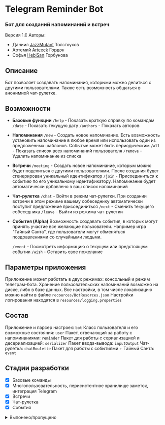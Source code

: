 # Telegram Reminder Bot
### Бот для созданий напоминаний и встреч
Версия 1.0
Авторы:
- Даниил [JazzMutant](https://t.me/JazzMutant) Толстоухов
- Артемий [Arteeck](https://vk.com/arteeck24) Гордон
- Софья [HebiSan](https://vk.com/hebi_san) Горбунова

## Описание
Бот позволяет создавать напоминания, которыми можно делиться с другими пользователями. 
Также есть возможность общаться в анонимной чат-рулетке.

## Возможности
- **Базовые функции**
    `/help` - Показать краткую справку по командам
    `/date` - Показать текущую дату
    `/authors` - Показать авторов
    
- **Напоминания**
    `/new` - Создать новое напоминание. Есть возможность установить напоминание в любое время или использовать один из предложенных шаблонов.
    Событые может быть периодическим
    `/all` - Показать список всех напоминаний пользователя
    `/remove` - Удалить напоминание из списка
    
- **Встречи**
    `/meeting` - Создать новое напоминание, которым можно будет поделиться с другими пользователями. 
    После создания будет сгенерирован уникальный идентификатор
    `/join` - Присоединиться к событию по его уникальному идентификатору. Напоминание будет автоматически добавлено в ваш список напоминаний
    
- **Чат-рулетка**
    `/chat` - Войти в режим чат-рулетки. При создании встречи в этом режиме вашему собеседнику автоматически поступит предложение присоединиться
    `/next` - Сменить текущего собеседника
    `/leave` - Выйти из режима чат-рулетки
    
- **События (Alpha)**
    Возможность создавать события, в которых могут принять участие все желающие пользователи.
    Например игра "Тайный Санта", где пользователи могут обменяться поздравлениями со случайными людьми.
    
    `/event` - Посмотреть информацию о текущем или предстоящем событии
    `/wish` - Оставить свое пожелание
    
## Параметры приложения
Приложение может работать в двух режимах: консольный и режим телеграм-бота. 
Хранение пользовательских напоминаний возможно на диске, либо в базе данных. 
Все настройки, в том числе локализацию можно найти в файле `recources/BotResorces.json`
Настройки логирования находятся в `resources/logging.properties`

## Состав
Приложение и парсер настроек: `bot`
Класс пользователя и его возможные состояния: `user`
Пакет, отвечающий за работу с напоминаниями: `reminder`
Пакет для работы с сериализацией и десериализацией: `serializer`
Пакет ввода-вывода: `inputOutput`
Чат-рулетка: `chatRoulette`
Пакет для работы с событиями + Тайный Санта: `event`

## Стадии разработки
- [x] Базовые команды
- [x] Многопользовательность, перисистентное хранилище заметок, интеграция Telegram
- [x] Встречи
- [x] Чат-рулетка
- [x] События

<details>
<summary>Выпонено/пропущено</summary>
  - [x] Об авторах <br>
  - [x] help <br>
  - [x] echo <br>
  - [x] Команды для создания заметки, вывод напоминания в указанное время <br>  
  - [x] Отделить ввод/вывод <br>
  - [x] <b>Перисистентное хранилище</b> <br>  
  - [x] Многопользовательность <br>
  - [x] Список напоминаний <br>
  - [x] Тесты <br>
  - [x] Удаление заметок <br> 
  - [x] <b>Telegram**</b> <br>
  - [x] Проблема многопоточности <br>
  - [x] Встречи <br>
  - [x] Проблема вывода большого числа заметок в нужное время <br>
  - [x] Уменьшить дельту между датой заметки и текущим временем <br>
  - [x] <b>Периодичные напоминания</b><br>
  - [x] Настройки и внутренние тексты вынести в .ini или .json<br>
  - [x] Логи<br>
  - [x] <b>Чат-рулетка</b><br> 
        Пользователи могут анонимно общаться через бота со случайным человеком.<br> 
        Собеседника можно сменить в любой момент.<br> 
        Собеседники могут создать общую встречу по общему согласию.<br>
    - [x] Новое состояние -- общение<br>
    - [x] Придумать как создавать встречи<br>
  - [x] <b>Heroku</b><br>
  - [x] String.format<br>
  - [x] uuid<br>
  - [x] Тип сериализатора в конфиге<br>
  - [x] Правильное время на Хероку<br>
  - [x] Отделить парсинг команд от их исполнения<br>
  - [x] <b>Json -> data base</b><br>
  - [x] Класс пользователя<br>
  - [x] Не переключаться на одного и того же юзера в рулетке<br>
  - [x] Вынести установку периода в отельный диалог<br>
  - [x] /stop<br>
  - [x] Переместить заметки в /Resources<br>
  - [x] <b>Тайный санта</b><br>
        Пользователи собираются в группу, потом в определенное время каждому пользователю<br> 
        назначается собеседник, которому он должен написать поздравление (Или что-то не <br>
        текстовое -- надо подумать). Если человек не отправлет поздравление, то ему приходит<br> 
        напоминание. Если не отправить поздравление до дедлайна, то пользователь теряет <br>
        анонимность и всем остальным оправляется гневное сообщение (напр. Толик -- бубун)<br>
  - [x] Пофиксить проблему с неправильным отображением месяцев следующего года<br>
  - [x] Сделать так, чтобы кнопка возвращала конкретное значение, а не номер кнопки<br>
  - [x] Пофиксить проблему с потерей коннекта к базе данных<br>
  - [x] synchronized -> потокобезопасные структуры. Сохранить все сортировки и компараторы<br>
  - [x] Красивый вид дней месяца и мясяцев года.<br>
  - [x] Убрать двустороннюю связь между классами<br>
  - [ ] В рулетке, при создании встречи, токен видят все<br>
  - [ ] Заменить айди чата на никнейм или что-то еще в рулетке.<br> 
  - [ ] Добавить возможность делать никнемы<br>
  - [ ] Исправление некорректной даты начинается в тот же шаг, когда дата становится неправильной<br>
  - [ ] Пофиксить тесты<br>
  - [ ] Русификация<br>
  - [ ] Help в телеге <br>
  - [ ] DDoS заметки :D<br>
  - [ ] /start<br>
  - [ ] Убрать варнинги при билде<br>
  - [ ] Добавить описание<br>
  - [ ] Спрашивать у пользователя часовой пояс<br>
  - [ ] В списке всех заметок выводить токен у встреч<br>
  - [ ] Заменить switch на словарь комманд<br>
  - [ ] Добавить описание тайного Санты<br>
  - [ ] Добавить возможность писать время через точку<br>
  - [ ] Починить счетчик онлайн пользователей<br>
  - [ ] Динамически менять время обновления<br>
  - [ ] Связь заметок между собой. При удалении корневой, удаляются все<br>
</details>